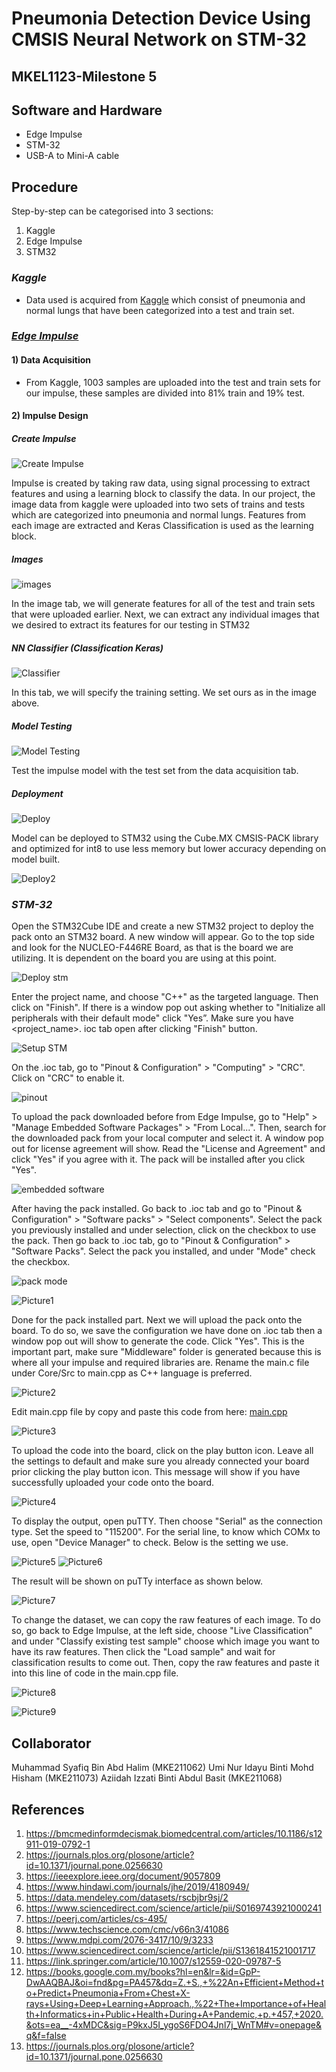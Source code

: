 # Pneumonia Detection Device Using CMSIS Neural Network on STM-32
## MKEL1123-Milestone 5

## Software and Hardware
- Edge Impulse
- STM-32
- USB-A to Mini-A cable

## Procedure
Step-by-step can be categorised into 3 sections:
1. Kaggle
2. Edge Impulse
3. STM32

### ***Kaggle***
- Data used is acquired from [Kaggle](https://www.kaggle.com/datasets/paultimothymooney/chest-xray-pneumonia) which consist of pneumonia and normal lungs that have been categorized into a test and train set.

### ***[Edge Impulse](https://studio.edgeimpulse.com)***
#### 1) Data Acquisition
- From Kaggle, 1003 samples are uploaded into the test and train sets for our impulse, these samples are divided into 81% train and 19% test.

#### 2) Impulse Design
##### *Create Impulse*
![Create Impulse](https://user-images.githubusercontent.com/104577236/178251758-65769cee-b092-4b45-bf51-6d16b65598de.jpg)

Impulse is created by taking raw data, using signal processing to extract features and using a learning block to classify the data. In our project, the image data from kaggle were uploaded into two sets of trains and tests which are categorized into pneumonia and normal lungs. Features from each image are extracted and Keras Classification is used as the learning block.

##### *Images*
![images](https://user-images.githubusercontent.com/104577236/178254508-a50ce398-4f0c-41cc-9347-935da3b6bd97.jpg)

In the image tab, we will generate features for all of the test and train sets that were uploaded earlier. Next, we can extract any individual images that we desired to extract its features for our testing in STM32 

##### *NN Classifier (Classification Keras)*
![Classifier](https://user-images.githubusercontent.com/104577236/178254881-ac66665e-a0f1-415f-96fc-e80229e35f75.jpg)

In this tab, we will specify the training setting. We set ours as in the image above.

##### *Model Testing*
![Model Testing](https://user-images.githubusercontent.com/104577236/178255790-cceb8889-4442-4bb9-93e5-0e19fa18b38b.jpg)

Test the impulse model with the test set from the data acquisition tab.

##### *Deployment*
![Deploy](https://user-images.githubusercontent.com/104577236/178257449-06f799df-e55e-4dc4-bd55-c2c0ed4bb973.jpg)

Model can be deployed to STM32 using the Cube.MX CMSIS-PACK library and optimized for int8 to use less memory but lower accuracy depending on model built.

![Deploy2](https://user-images.githubusercontent.com/104577236/178257360-d664e34d-021e-4e5b-ae3f-9339f2c9819b.jpg)

### ***STM-32***
Open the STM32Cube IDE and create a new STM32 project to deploy the pack onto an STM32 board. A new window will appear. Go to the top side and look for the NUCLEO-F446RE Board, as that is the board we are utilizing. It is dependent on the board you are using at this point.

![Deploy stm](https://user-images.githubusercontent.com/104577236/178259665-f3d99944-964b-4e79-bd09-d29ed76296a6.jpg)

Enter the project name, and choose "C++" as the targeted language. Then click on "Finish". If there is a window pop out asking whether to "Initialize all peripherals with their default mode" click "Yes”. Make sure you have <project_name>. ioc tab open after clicking "Finish" button.

![Setup STM](https://user-images.githubusercontent.com/104577236/178261005-d2281aa0-fe6e-4be5-bf9a-e699ae8a3eee.jpg)

On the .ioc tab, go to "Pinout & Configuration" > "Computing" > "CRC". Click on "CRC" to enable it.

![pinout](https://user-images.githubusercontent.com/104577236/178261510-54be1557-0819-4a8c-a516-5dc0c8824beb.jpg)

To upload the pack downloaded before from Edge Impulse, go to "Help" > "Manage Embedded Software Packages" > "From Local...". Then, search for the downloaded pack from your local computer and select it. A window pop out for license agreement will show. Read the "License and Agreement" and click "Yes" if you agree with it. The pack will be installed after you click "Yes".

![embedded software](https://user-images.githubusercontent.com/104577236/178262606-ff91e0f6-3ac5-4497-b010-d08a6c42e05c.jpg)

After having the pack installed. Go back to .ioc tab and go to "Pinout & Configuration" > "Software packs" > "Select components". Select the pack you previously installed and under selection, click on the checkbox to use the pack. Then go back to .ioc tab, go to "Pinout & Configuration" > "Software Packs". Select the pack you installed, and under "Mode" check the checkbox.

![pack mode](https://user-images.githubusercontent.com/104577236/178263711-8a053c22-d653-4c6b-80c6-286b5e40d822.jpg)

![Picture1](https://user-images.githubusercontent.com/104575093/178266313-83d18dc1-1924-4c82-b6fd-aba87c2669ae.png)

Done for the pack installed part. Next we will upload the pack onto the board. To do so, we save the configuration we have done on .ioc tab then a window pop out will show to generate the code. Click "Yes". This is the important part, make sure "Middleware" folder is generated because this is where all your impulse and required libraries are. Rename the main.c file under Core/Src to main.cpp as C++ language is preferred.  

![Picture2](https://user-images.githubusercontent.com/104575093/178266529-139918b9-fd3d-472f-82f5-7ce42830b22e.png)

Edit main.cpp file by copy and paste this code from here:
[main.cpp](https://github.com/knightnight18/MKEL1123-Milestone5-Pneumonia-Detection-Device-Using-CMSIS-Neural-Network-on-STM-32/blob/50da393551f789dbc152ae24ccc1fe2984f5527d/main.cpp) 

![Picture3](https://user-images.githubusercontent.com/104575093/178267073-cddb2a0e-7c09-4550-a36a-caaffe57c498.png)

To upload the code into the board, click on the play button icon. Leave all the settings to default and make sure you already connected your board prior clicking the play button icon. This message will show if you have successfully uploaded your code onto the board.

![Picture4](https://user-images.githubusercontent.com/104575093/178267348-717950c0-1c8c-4067-9bdb-24ef31139dba.png)

To display the output, open puTTY. Then choose "Serial" as the connection type. Set the speed to "115200". For the serial line, to know which COMx to use, open "Device Manager" to check. Below is the setting we use.

![Picture5](https://user-images.githubusercontent.com/104575093/178267521-6e77d613-bed5-4a69-98b3-54b3e1668ef5.png)
![Picture6](https://user-images.githubusercontent.com/104575093/178269246-0a85fc89-81e0-4bbd-8541-0cc391851cdb.png)

The result will be shown on puTTy interface as shown below.

![Picture7](https://user-images.githubusercontent.com/104575093/178269592-963df650-d694-4d8b-aad7-b61926319afc.png)

To change the dataset, we can copy the raw features of each image. To do so, go back to Edge Impulse, at the left side, choose "Live Classification" and under "Classify existing test sample" choose which image you want to have its raw features. Then click the "Load sample" and wait for classification results to come out. Then, copy the raw features and paste it into this line of code in the main.cpp file.

![Picture8](https://user-images.githubusercontent.com/104575093/178269769-1e28961e-4f5e-4898-ac14-1284122b4811.png)

![Picture9](https://user-images.githubusercontent.com/104575093/178269865-15c1a518-a7b8-424f-8c7a-87e2c900bb63.png)

## Collaborator 
Muhammad Syafiq Bin Abd Halim (MKE211062)
Umi Nur Idayu Binti Mohd Hisham (MKE211073)
Aziidah Izzati Binti Abdul Basit (MKE211068)

## References 
1. https://bmcmedinformdecismak.biomedcentral.com/articles/10.1186/s12911-019-0792-1
2. https://journals.plos.org/plosone/article?id=10.1371/journal.pone.0256630
3. https://ieeexplore.ieee.org/document/9057809
4. https://www.hindawi.com/journals/jhe/2019/4180949/ 
5. https://data.mendeley.com/datasets/rscbjbr9sj/2 
6. https://www.sciencedirect.com/science/article/pii/S0169743921000241
7. https://peerj.com/articles/cs-495/
8. https://www.techscience.com/cmc/v66n3/41086
9. https://www.mdpi.com/2076-3417/10/9/3233
10. https://www.sciencedirect.com/science/article/pii/S1361841521001717
11. https://link.springer.com/article/10.1007/s12559-020-09787-5
12. https://books.google.com.my/books?hl=en&lr=&id=GpP-DwAAQBAJ&oi=fnd&pg=PA457&dq=Z.+S.,+%22An+Efficient+Method+to+Predict+Pneumonia+From+Chest+X-rays+Using+Deep+Learning+Approach.,%22+The+Importance+of+Health+Informatics+in+Public+Health+During+A+Pandemic,+p.+457,+2020.&ots=ea__-4xMDC&sig=P9kxJ5I_ygoS6FDO4Jnl7j_WnTM#v=onepage&q&f=false
13. https://journals.plos.org/plosone/article?id=10.1371/journal.pone.0256630 
 


